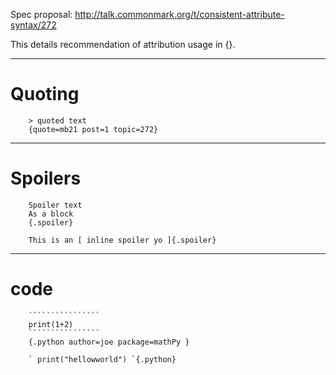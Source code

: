 Spec proposal: http://talk.commonmark.org/t/consistent-attribute-syntax/272

This details recommendation of attribution usage in {}. 

-----

# Quoting

        > quoted text
        {quote=mb21 post=1 topic=272}

------

# Spoilers
    
        Spoiler text
        As a block
        {.spoiler}

        This is an [ inline spoiler yo ]{.spoiler}

----------

# code

        ````````````````
        print(1+2)
        ````````````````
        {.python author=joe package=mathPy }

        ` print("hellowworld") `{.python}